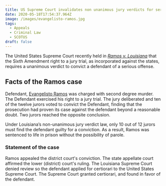 ```yaml
---
title: US Supreme Court invalidates non unanimous jury verdicts for serious offenses
date: 2020-05-18T17:54:37.964Z
image: /images/evangelisto-ramos.jpg
tags:
  - Appeals
  - Criminal Law
  - SCOTUS
draft: false
---
```

<p>The United States Supreme Court recently held in <em><a rel="noreferrer noopener" href="https://www.supremecourt.gov/opinions/19pdf/18-5924_n6io.pdf" target="_blank">Ramos v. Louisiana</a></em> that the Sixth Amendment right to a jury trial, as incorporated against the states, requires a unanimous verdict to convict a defendant of a serious offense. </p>

<!-- excerpt -->

<h2>Facts of the Ramos case</h2>

<p>Defendant, <a href="https://www.wdsu.com/article/man-arrested-in-killing-of-woman-found-in-central-city-garbage-can/3375531#" target="_blank" rel="noreferrer noopener">Evangelisto Ramos</a> was charged with second degree murder.  The Defendant exercised his right to a jury trial.  The jury deliberated and ten of the twelve jurors voted to convict the Defendant, finding that the prosecution had proven its case against the defendant beyond a reasonable doubt. Two jurors reached the opposite conclusion.</p>

<p>Under Louisiana’s non-unanimous jury verdict law, only 10 out of 12 jurors must find the defendant guilty for a conviction.  As a result, Ramos was sentenced to life in prison without the possibility of parole.</p>

<h3>Statement of the case</h3>

<p>Ramos appealed the district court's conviction. The state appellate court affirmed the lower (district) court's ruling. The Louisiana Supreme Court denied review so the defendant applied for certiorari to the United States Supreme Court.  The Supreme Court granted certiorari, and found in favor of the defendant.  </p>